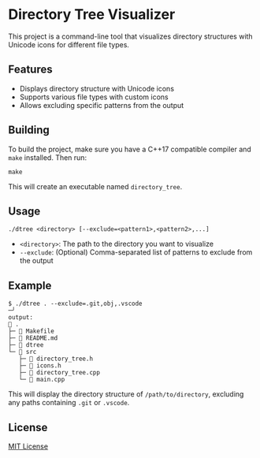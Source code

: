 # Directory Tree Visualizer

This project is a command-line tool that visualizes directory structures with Unicode icons for different file types.

## Features

- Displays directory structure with Unicode icons
- Supports various file types with custom icons
- Allows excluding specific patterns from the output

## Building

To build the project, make sure you have a C++17 compatible compiler and `make` installed. Then run:

```
make
```

This will create an executable named `directory_tree`.

## Usage

```
./dtree <directory> [--exclude=<pattern1>,<pattern2>,...]
```

- `<directory>`: The path to the directory you want to visualize
- `--exclude`: (Optional) Comma-separated list of patterns to exclude from the output

## Example

```
$ ./dtree . --exclude=.git,obj,.vscode                                                                                                                                                                                                                                                                                  ─╯
output:
📁 .
├─ 📎 Makefile
├─ 📝 README.md
├─ 📎 dtree
└─ 📁 src
   ├─ 📄 directory_tree.h
   ├─ 📄 icons.h
   ├─ 📄 directory_tree.cpp
   └─ 📄 main.cpp
```

This will display the directory structure of `/path/to/directory`, excluding any paths containing `.git` or `.vscode`.

## License

[MIT License](https://opensource.org/licenses/MIT)
